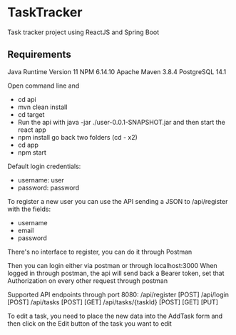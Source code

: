 # TaskTracker
Task tracker project using ReactJS and Spring Boot

## Requirements
Java Runtime Version 11
NPM 6.14.10
Apache Maven 3.8.4
PostgreSQL 14.1

Open command line and 
- cd api
- mvn clean install
- cd target
- Run the api with java -jar ./user-0.0.1-SNAPSHOT.jar
and then start the react app
- npm install
go back two folders (cd - x2)
- cd app
- npm start


Default login credentials:
- username: user
- password: password

To register a new user you can use the API sending a JSON to /api/register with the fields:
- username
- email
- password

There's no interface to register, you can do it through Postman

Then you can login either via postman or through localhost:3000
When logged in through postman, the api will send back a Bearer token, set that Authorization on every other request through postman

Supported API endpoints through port 8080:
/api/register [POST]
/api/login [POST]
/api/tasks [POST] [GET]
/api/tasks/{taskId} [POST] [GET] [PUT]

To edit a task, you need to place the new data into the AddTask form and then click on the Edit button of the task you want to edit

